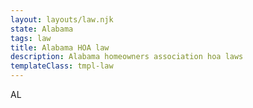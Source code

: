 ```yaml
---
layout: layouts/law.njk
state: Alabama
tags: law
title: Alabama HOA law
description: Alabama homeowners association hoa laws
templateClass: tmpl-law
---
```


AL